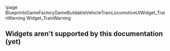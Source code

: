 \page BlueprintsGameFactoryGameBuildableVehicleTrainLocomotiveUIWidget_TrainWarning Widget_TrainWarning
## Widgets aren't supported by this documentation (yet)
